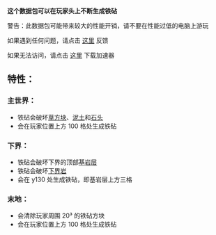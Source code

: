 **这个数据包可以在玩家头上不断生成铁砧**  

警告：此数据包可能带来较大的性能开销，请不要在性能过低的电脑上游玩

如果遇到任何问题，请点击 [这里](https://github.com/WhiteElephant-abc/anvil-falling/issues/new) 反馈

如果无法访问，请点击 [这里](https://steampp.net/) 下载加速器

## 特性：

### 主世界：

 - 铁砧会破坏[草方块](https://zh.minecraft.wiki/w/%E8%8D%89%E6%96%B9%E5%9D%97)、[泥土](https://zh.minecraft.wiki/w/%E6%B3%A5%E5%9C%9F)和[石头](https://zh.minecraft.wiki/w/%E7%9F%B3%E5%A4%B4)
 - 会在玩家位置上方 100 格处生成铁砧

### 下界：

 - 铁砧会破坏下界的顶部[基岩层](https://zh.minecraft.wiki/w/%E5%9F%BA%E5%B2%A9#%E5%9F%BA%E5%B2%A9%E5%B1%82)
 - 铁砧会破坏[下界岩](https://zh.minecraft.wiki/w/%E4%B8%8B%E7%95%8C%E5%B2%A9)
 - 会在 y130 处生成铁砧，即基岩层上方三格

### 末地：

 - 会清除玩家周围 20³ 的铁砧方块
 - 会在玩家位置上方 100 格处生成铁砧